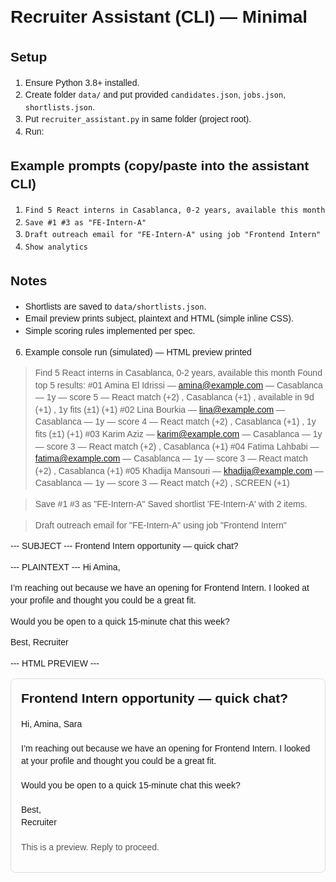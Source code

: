 # Recruiter Assistant (CLI) — Minimal

## Setup
1. Ensure Python 3.8+ installed.
2. Create folder `data/` and put provided `candidates.json`, `jobs.json`, `shortlists.json`.
3. Put `recruiter_assistant.py` in same folder (project root).
4. Run:

## Example prompts (copy/paste into the assistant CLI)
1. `Find 5 React interns in Casablanca, 0-2 years, available this month`
2. `Save #1 #3 as "FE-Intern-A"`
3. `Draft outreach email for "FE-Intern-A" using job "Frontend Intern"`
4. `Show analytics`

## Notes
- Shortlists are saved to `data/shortlists.json`.
- Email preview prints subject, plaintext and HTML (simple inline CSS).
- Simple scoring rules implemented per spec.

6) Example console run (simulated) — HTML preview printed
> Find 5 React interns in Casablanca, 0-2 years, available this month
Found top 5 results:
#01 Amina El Idrissi — amina@example.com — Casablanca — 1y — score 5 — React match (+2) , Casablanca (+1) , available in 9d (+1) , 1y fits (±1) (+1)
#02 Lina Bourkia — lina@example.com — Casablanca — 1y — score 4 — React match (+2) , Casablanca (+1) , 1y fits (±1) (+1)
#03 Karim Aziz — karim@example.com — Casablanca — 1y — score 3 — React match (+2) , Casablanca (+1)
#04 Fatima Lahbabi — fatima@example.com — Casablanca — 1y — score 3 — React match (+2) , Casablanca (+1)
#05 Khadija Mansouri — khadija@example.com — Casablanca — 1y — score 3 — React match (+2) , SCREEN (+1)

> Save #1 #3 as "FE-Intern-A"
Saved shortlist 'FE-Intern-A' with 2 items.

> Draft outreach email for "FE-Intern-A" using job "Frontend Intern"

--- SUBJECT ---
Frontend Intern opportunity — quick chat?

--- PLAINTEXT ---
Hi Amina,

I’m reaching out because we have an opening for Frontend Intern. I looked at your profile and thought you could be a great fit.

Would you be open to a quick 15-minute chat this week?

Best,
Recruiter

--- HTML PREVIEW ---
<!doctype html>
<html>
  <head>
    <meta charset="utf-8"/>
    <title>Frontend Intern opportunity — quick chat?</title>
  </head>
  <body style="font-family: Arial, sans-serif; line-height:1.4;">
    <div style="max-width:600px; padding:16px; border:1px solid #ddd; border-radius:8px;">
      <h2 style="margin-top:0;">Frontend Intern opportunity — quick chat?</h2>
      <div>Hi, Amina, Sara<br><br>I’m reaching out because we have an opening for Frontend Intern. I looked at your profile and thought you could be a great fit.<br><br>Would you be open to a quick 15-minute chat this week?<br><br>Best,<br>Recruiter<br></div>
      <p style="margin-top:20px; color:#555;">This is a preview. Reply to proceed.</p>
    </div>
  </body>
</html>








